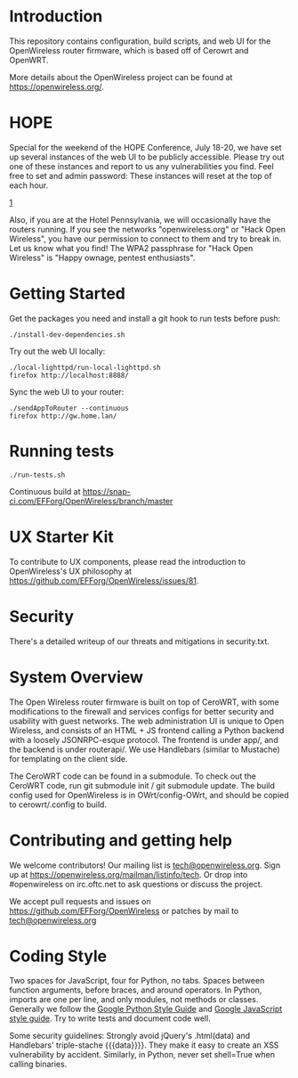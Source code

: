 # Introduction

This repository contains configuration, build scripts, and web UI for the
OpenWireless router firmware, which is based off of Cerowrt and OpenWRT.

More details about the OpenWireless project can be found at
https://openwireless.org/.

# HOPE

Special for the weekend of the HOPE Conference, July 18-20, we have set up
several instances of the web UI to be publicly accessible. Please try out one of
these instances and report to us any vulnerabilities you find. Feel free to set
and admin password: These instances will reset at the top of each hour.

[1](http://ow.crud.net:8000)

Also, if you are at the Hotel Pennsylvania, we will occasionally have the
routers running. If you see the networks "openwireless.org" or "Hack Open
Wireless", you have our permission to connect to them and try to break in. Let
us know what you find! The WPA2 passphrase for "Hack Open Wireless" is "Happy
ownage, pentest enthusiasts".

# Getting Started

Get the packages you need and install a git hook to run tests before push:

    ./install-dev-dependencies.sh

Try out the web UI locally:

    ./local-lighttpd/run-local-lighttpd.sh
    firefox http://localhost:8888/

Sync the web UI to your router:

    ./sendAppToRouter --continuous
    firefox http://gw.home.lan/

# Running tests

    ./run-tests.sh

Continuous build at https://snap-ci.com/EFForg/OpenWireless/branch/master

# UX Starter Kit

To contribute to UX components, please read the introduction to OpenWireless's
UX philosophy at https://github.com/EFForg/OpenWireless/issues/81.

# Security

There's a detailed writeup of our threats and mitigations in security.txt.

# System Overview

The Open Wireless router firmware is built on top of CeroWRT, with some
modifications to the firewall and services configs for better security and
usability with guest networks. The web administration UI is unique to Open
Wireless, and consists of an HTML + JS frontend calling a Python backend with
a loosely JSONRPC-esque protocol. The frontend is under app/, and the backend is
under routerapi/. We use Handlebars (similar to Mustache) for templating on the
client side.

The CeroWRT code can be found in a submodule. To check out the CeroWRT code, run
git submodule init / git submodule update. The build config used for
OpenWireless is in OWrt/config-OWrt, and should be copied to cerowrt/.config to
build.

# Contributing and getting help

We welcome contributors! Our mailing list is tech@openwireless.org. Sign up
at https://openwireless.org/mailman/listinfo/tech. Or drop into #openwireless
on irc.oftc.net to ask questions or discuss the project.

We accept pull requests and issues on https://github.com/EFForg/OpenWireless or
patches by mail to tech@openwireless.org

# Coding Style

Two spaces for JavaScript, four for Python, no tabs. Spaces between function
arguments, before braces, and around operators. In Python, imports are one per
line, and only modules, not methods or classes. Generally we follow the [Google
Python Style Guide](http://google-styleguide.googlecode.com/svn/trunk/pyguide.html)
and [Google JavaScript style
guide](http://google-styleguide.googlecode.com/svn/trunk/javascriptguide.xml).
Try to write tests and document code well.

Some security guidelines: Strongly avoid jQuery's .html(data) and Handlebars'
triple-stache {{{data}}}}. They make it easy to create an XSS vulnerability by
accident. Similarly, in Python, never set shell=True when calling binaries.
